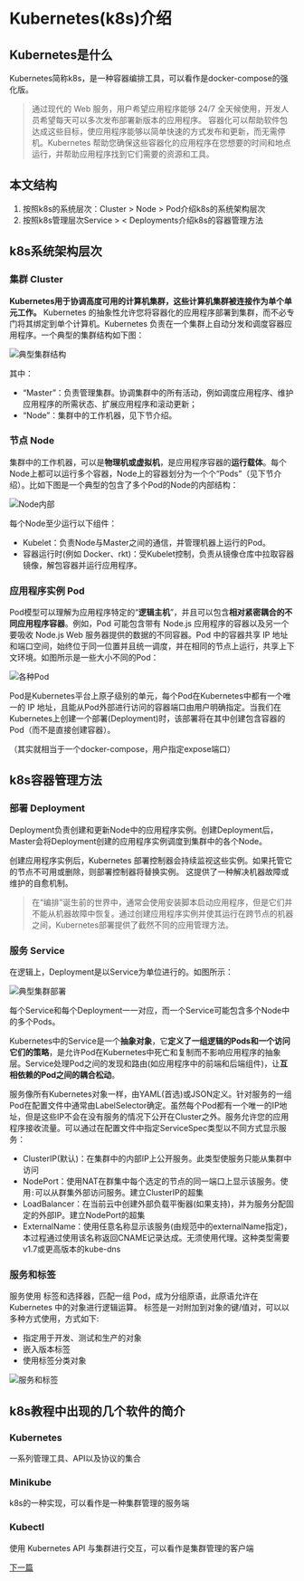# Kubernetes(k8s)介绍

## Kubernetes是什么

Kubernetes简称k8s，是一种容器编排工具，可以看作是docker-compose的强化版。

>通过现代的 Web 服务，用户希望应用程序能够 24/7 全天候使用，开发人员希望每天可以多次发布部署新版本的应用程序。 容器化可以帮助软件包达成这些目标，使应用程序能够以简单快速的方式发布和更新，而无需停机。Kubernetes 帮助您确保这些容器化的应用程序在您想要的时间和地点运行，并帮助应用程序找到它们需要的资源和工具。

## 本文结构

1. 按照k8s的系统层次：Cluster > Node > Pod介绍k8s的系统架构层次
2. 按照k8s管理层次Service > < Deployments介绍k8s的容器管理方法

## k8s系统架构层次

### 集群 Cluster

**Kubernetes用于协调高度可用的计算机集群，这些计算机集群被连接作为单个单元工作。** Kubernetes 的抽象性允许您将容器化的应用程序部署到集群，而不必专门将其绑定到单个计算机。Kubernetes 负责在一个集群上自动分发和调度容器应用程序。一个典型的集群结构如下图：

![典型集群结构](i/module_01_cluster.png)

其中：

* “Master”：负责管理集群。协调集群中的所有活动，例如调度应用程序、维护应用程序的所需状态、扩展应用程序和滚动更新；
* “Node”：集群中的工作机器，见下节介绍。

### 节点 Node

集群中的工作机器，可以是**物理机或虚拟机**，是应用程序容器的**运行载体**。每个Node上都可以运行多个容器，Node上的容器划分为一个个“Pods”（见下节介绍）。比如下图是一个典型的包含了多个Pod的Node的内部结构：

![Node内部](i/module_03_nodes.png)

每个Node至少运行以下组件：

* Kubelet：负责Node与Master之间的通信，并管理机器上运行的Pod。
* 容器运行时(例如 Docker、rkt)：受Kubelet控制，负责从镜像仓库中拉取容器镜像，解包容器并运行应用程序。

### 应用程序实例 Pod

Pod模型可以理解为应用程序特定的“**逻辑主机**”，并且可以包含**相对紧密耦合的不同应用程序容器**。例如，Pod 可能包含带有 Node.js 应用程序的容器以及另一个要吸收 Node.js Web 服务器提供的数据的不同容器。Pod 中的容器共享 IP 地址和端口空间，始终位于同一位置并且统一调度，并在相同的节点上运行，共享上下文环境。如图所示是一些大小不同的Pod：

![各种Pod](i/module_03_pods.png)

Pod是Kubernetes平台上原子级别的单元，每个Pod在Kubernetes中都有一个唯一的 IP 地址，且能从Pod外部进行访问的容器端口由用户明确指定。当我们在Kubernetes上创建一个部署(Deployment)时，该部署将在其中创建包含容器的 Pod（而不是直接创建容器）。

（其实就相当于一个docker-compose，用户指定expose端口）

## k8s容器管理方法

### 部署 Deployment

Deployment负责创建和更新Node中的应用程序实例。创建Deployment后， Master会将Deployment创建的应用程序实例调度到集群中的各个Node。

创建应用程序实例后，Kubernetes 部署控制器会持续监视这些实例。如果托管它的节点不可用或删除，则部署控制器将替换实例。 这提供了一种解决机器故障或维护的自愈机制。

>在“编排”诞生前的世界中，通常会使用安装脚本启动应用程序，但是它们并不能从机器故障中恢复。通过创建应用程序实例并使其运行在跨节点的机器之间，Kubernetes部署提供了截然不同的应用管理方法。

### 服务 Service

在逻辑上，Deployment是以Service为单位进行的。如图所示：

![典型集群部署](i/module_04_services.png)

每个Service和每个Deployment一一对应，而一个Service可能包含多个Node中的多个Pods。

Kubernetes中的Service是一个**抽象对象**，它**定义了一组逻辑的Pods和一个访问它们的策略**，是允许Pod在Kubernetes中死亡和复制而不影响应用程序的抽象层。Service处理Pod之间的发现和路由(如应用程序中的前端和后端组件)，让**互相依赖的Pod之间的耦合松动**。

服务像所有Kubernetes对象一样，由YAML(首选)或JSON定义。针对服务的一组Pod在配置文件中通常由LabelSelector确定。虽然每个Pod都有一个唯一的IP地址，但是这些IP不会在没有服务的情况下公开在Cluster之外。服务允许您的应用程序接收流量。可以通过在配置文件中指定ServiceSpec类型以不同方式显示服务：

* ClusterIP(默认)：在集群中的内部IP上公开服务。此类型使服务只能从集群中访问
* NodePort：使用NAT在群集中每个选定的节点的同一端口上显示该服务。使用`:`可以从群集外部访问服务。建立ClusterIP的超集
* LoadBalancer：在当前云中创建外部负载平衡器(如果支持)，并为服务分配固定的外部IP。建立NodePort的超集
* ExternalName：使用任意名称显示该服务(由规范中的externalName指定)，本过程通过使用该名称返回CNAME记录达成。无须使用代理。这种类型需要v1.7或更高版本的kube-dns

### 服务和标签

服务使用 标签和选择器，匹配一组 Pod，成为分组原语，此原语允许在 Kubernetes 中的对象进行逻辑运算。 标签是一对附加到对象的键/值对，可以以多种方式使用，方式如下:

* 指定用于开发、测试和生产的对象
* 嵌入版本标签
* 使用标签分类对象

![服务和标签](i/module_04_labels.png)

## k8s教程中出现的几个软件的简介

### Kubernetes

一系列管理工具、API以及协议的集合

### Minikube

k8s的一种实现，可以看作是一种集群管理的服务端

### Kubectl

使用 Kubernetes API 与集群进行交互，可以看作是集群管理的客户端

[下一篇](Kubernetes使用.md)
